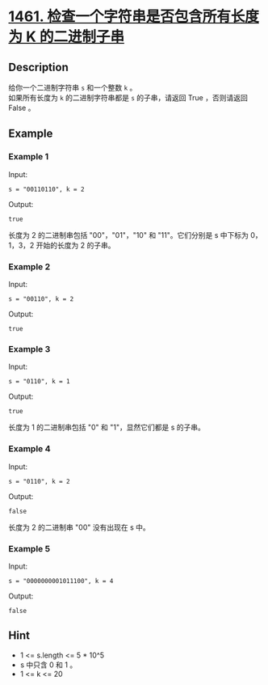 # [1461. 检查一个字符串是否包含所有长度为 K 的二进制子串](https://leetcode-cn.com/problems/check-if-a-string-contains-all-binary-codes-of-size-k/)
## Description
给你一个二进制字符串 `s` 和一个整数 `k` 。  
如果所有长度为 `k` 的二进制字符串都是 `s` 的子串，请返回 True ，否则请返回 False 。  
## Example
### Example 1
Input:  
```
s = "00110110", k = 2
```
Output:  
```
true
```
长度为 2 的二进制串包括 "00"，"01"，"10" 和 "11"。它们分别是 s 中下标为 0，1，3，2 开始的长度为 2 的子串。  
### Example 2
Input:  
```
s = "00110", k = 2
```
Output:
```
true
```
### Example 3
Input:  
```
s = "0110", k = 1
```
Output:
```
true
```
长度为 1 的二进制串包括 "0" 和 "1"，显然它们都是 s 的子串。
### Example 4
Input:  
```
s = "0110", k = 2
```
Output:
```
false
```
长度为 2 的二进制串 "00" 没有出现在 s 中。  
### Example 5
Input:  
```
s = "0000000001011100", k = 4
```
Output:
```
false
```
## Hint
- 1 <= s.length <= 5 * 10^5
- s 中只含 0 和 1 。
- 1 <= k <= 20
